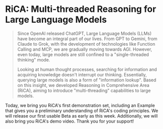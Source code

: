 # RiCA: Multi-threaded Reasoning for Large Language Models

> Since OpenAI released ChatGPT, Large Language Models (LLMs) have become an integral part of our lives. From GPT to
> Gemini,
> from Claude to Grok, with the development of technologies like Function Calling and MCP, we are gradually moving
> towards AGI.
> However, even today, large models are still confined to a "single-threaded thinking" mode.
>
> Looking at human thought processes, searching for information and acquiring knowledge doesn't interrupt our thinking.
> Essentially, querying large models is also a form of "information lookup". Based on this insight, we developed
> Reasoning in Comprehensive Area (RiCA), aiming to introduce "multi-threading" capabilities to large models.

Today, we bring you RiCA's first demonstration set, including an Example that gives you a preliminary understanding of
RiCA's
coding principles. We will release our first usable Beta as early as this week. Additionally, we will also bring you
RiCA's
demo video. Thank you for your support!

